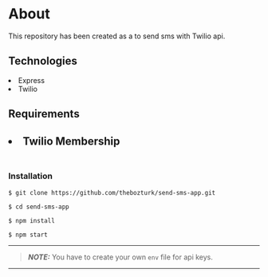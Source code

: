 <h1>About</h1>
<p>This repository has been created as a to send sms with Twilio api.<p>

<h2>Technologies</h2>
<li>Express</li>
<li>Twilio</li>

<h2>Requirements<h2>
<li>Twilio Membership</li>

<br>
<h3>Installation</h3>

 `$ git clone https://github.com/thebozturk/send-sms-app.git`

 `$ cd send-sms-app`
 
 `$ npm install `
 
  `$ npm start `
 <br>
 
 ---
> **_NOTE:_**
You have to create your own `env` file for api keys.
---
